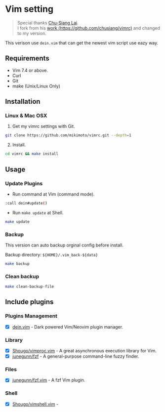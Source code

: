 # Vim setting

> Special thanks [Chu-Siang Lai](http://note.drx.tw). <br>
> I fork from his [work (https://github.com/chusiang/vimrc)](https://github.com/chusiang/vimrc) and changed to my version.

This verison use `dein.vim` that can get the newest vim script use eazy way.

## Requirements

- Vim 7.4 or above.
- Curl
- Git
- make (Unix/Linux Only)

## Installation

### Linux & Mac OSX

1. Get my vimrc settings with Git.

```bash
git clone https://github.com/mikimoto/vimrc.git --depth=1
```

2. Install.

```bash
cd vimrc && make install
```
## Usage

### Update Plugins

- Run command at Vim (command mode).

```bash
:call dein#update()
```

- Run `make update` at Shell.

```bash
make update
```

### Backup

This version can auto backup orginal config before install.

Backup directory: `${HOME}/.vim_back-${data}`

```bash
make backup
```

### Clean backup

```bash
make clean-backup-file
```

## Include plugins

### Plugins Management

- [X] [dein.vim](https://github.com/Shougo/dein.vim) - Dark powered Vim/Neovim plugin manager.

### Library

- [x] [Shougo/vimproc.vim](https://github.com/Shougo/vimproc.vim) - A great asynchronous execution library for Vim.
- [x] [junegunn/fzf](https://github.com/junegunn/fzf) - A general-purpose command-line fuzzy finder.

### Files

- [X] [junegunn/fzf.vim](https://github.com/junegunn/fzf.vim) - A fzf Vim plugin.

### Shell

- [X] [Shougo/vimshell.vim](https://github.com/Shougo/vimshell.vim) - 